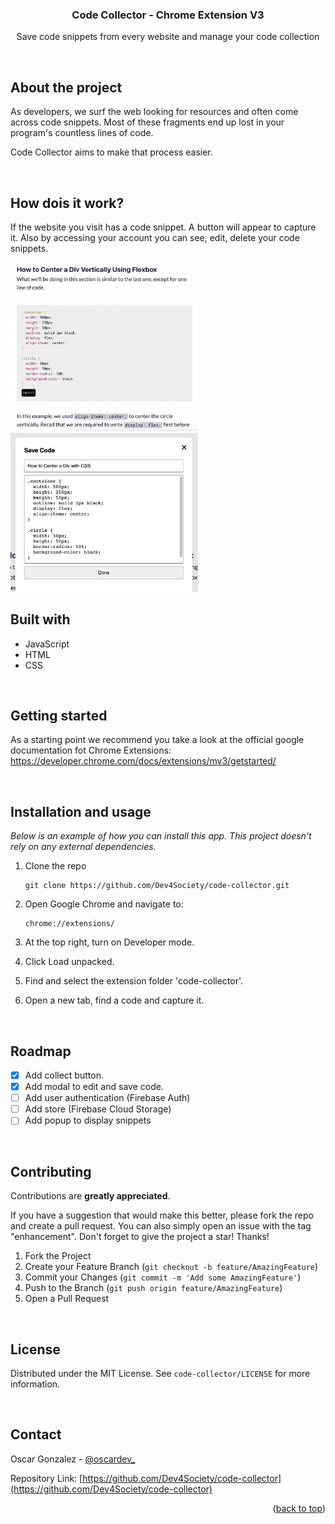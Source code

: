 
<!-- PROJECT TITLE -->
<div align="center">
  <h3 align="center">Code Collector - Chrome Extension V3</h3>
  <p align="center">
    Save code snippets from every website and manage your code collection
  </p>
</div>
<br/>
<!-- ABOUT THE PROJECT -->

## About the project

As developers, we surf the web looking for resources and often come across code snippets. Most of these fragments end up lost in your program's countless lines of code.

Code Collector aims to make that process easier.

<br/>

## How dois it work?

If the website you visit has a code snippet. A button will appear to capture it.
Also by accessing your account you can see, edit, delete your code snippets.

<img width='300px' src="./images/code-collector-example.png" alt="code-collector-example">
<img width='300px' src="./images/code-collector-example2.png" alt="code-collector-example">

<br/>

## Built with

- JavaScript
- HTML
- CSS

<!-- GETTING STARTED -->
<br/>

## Getting started

As a starting point we recommend you take a look at the official google documentation fot Chrome Extensions:
https://developer.chrome.com/docs/extensions/mv3/getstarted/

<br/>

## Installation and usage

_Below is an example of how you can install this app. This project doesn't rely on any external dependencies._

1. Clone the repo
   ```
   git clone https://github.com/Dev4Society/code-collector.git
   ```
2. Open Google Chrome and navigate to:
   ```
   chrome://extensions/
   ```
3. At the top right, turn on Developer mode.

4. Click Load unpacked.

5. Find and select the extension folder 'code-collector'.

7. Open a new tab, find a code and capture it.

<br/>
<!-- ROADMAP -->

## Roadmap

- [x] Add collect button.
- [x] Add modal to edit and save code.
- [ ] Add user authentication (Firebase Auth)
- [ ] Add store (Firebase Cloud Storage)
- [ ] Add popup to display snippets

<br/>
<!-- CONTRIBUTING -->

## Contributing

Contributions are **greatly appreciated**.

If you have a suggestion that would make this better, please fork the repo and create a pull request. You can also simply open an issue with the tag "enhancement".
Don't forget to give the project a star! Thanks!

1. Fork the Project
2. Create your Feature Branch (`git checkout -b feature/AmazingFeature`)
3. Commit your Changes (`git commit -m 'Add some AmazingFeature'`)
4. Push to the Branch (`git push origin feature/AmazingFeature`)
5. Open a Pull Request
<br>

<!-- LICENSE -->
## License

Distributed under the MIT License. See `code-collector/LICENSE` for more information.

<br/>

<!-- CONTACT -->
## Contact

Oscar Gonzalez - [@oscardev_](https://twitter.com/oscardev_)

Repository Link: [https://github.com/Dev4Society/code-collector](https://github.com/Dev4Society/code-collector)


<p align="right">(<a href="#readme-top">back to top</a>)</p>